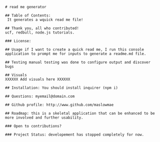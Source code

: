 

    # read me generator 

    ## Table of Contents:  
     It generates a wquick read me file! 

    ## Thank you, all who contributed! 
    ucf, redbull, node.js tutorials. 

    ### License:  

    ## Usage if I want to create a quick read me, I run this console application to prompt me for inputs to generate a readme.md file. 

    ## Testing manual testing was done to configure output and discover bugs

    ## Visuals 
    XXXXXX Add visuals here XXXXXX

    ## Installation: You should install inquirer (npm i)

    ## Questions: myemail@domain.com

    ## Github profile: http://www.github.com/maslowmae

    ## Roadmap: this is a skeletal application that can be enhanced to be more involved and further usability. 

    ### Open to contributions? 

    ### Project Status: developement has stopped completely for now. 